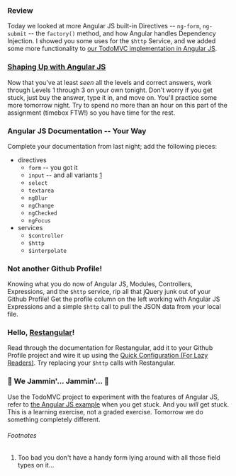 ### Review

Today we looked at more Angular JS built-in Directives -- `ng-form`, `ng-submit` -- the `factory()` method, and how Angular handles Dependency Injection. I showed you some uses for the `$http` Service, and we added some more functionality to [our TodoMVC implementation in Angular JS](https://github.com/TheIronYard--Orlando/FEE--2014--FALL/Dojos/2014-11-18/).

### [Shaping Up with Angular JS](http://j.mp/codeschool--angularjs)

Now that you've at least _seen_ all the levels and correct answers, work through Levels 1 through 3 on your own tonight. Don't worry if you get stuck, just buy the answer, type it in, and move on. You'll practice some more tomorrow night. Try to spend no more than an hour on this part of the assignment (timebox FTW!) so you have time for the rest.

### Angular JS Documentation -- Your Way

Complete your documentation from last night; add the following pieces:

* directives
  * `form` -- you got it
  * `input` -- and all variants [1](#footnotes)
  * `select`
  * `textarea`
  * `ngBlur`
  * `ngChange`
  * `ngChecked`
  * `ngFocus`
* services
  * `$controller`
  * `$http`
  * `$interpolate`
  
### Not another Github Profile!

Knowing what you do now of Angular JS, Modules, Controllers, Expressions, and the `$http` service, rip all that jQuery junk out of your Github Profile! Get the profile column on the left working with Angular JS Expressions and a simple `$http` call to pull the JSON data from your local file.

### Hello, [Restangular](https://github.com/mgonto/restangular)!

Read through the documentation for Restangular, add it to your Github Profile project and wire it up using the [Quick Configuration (For Lazy Readers)](https://github.com/mgonto/restangular#quick-configuration-for-lazy-readers). Try replacing your `$http` calls with Restangular.

### :musical_note: We Jammin'... Jammin'... :musical_note: 

Use the TodoMVC project to experiment with the features of Angular JS, refer to [the Angular JS example](https://github.com/tastejs/todomvc/tree/master/examples/angularjs) when you get stuck. And you _will_ get stuck. This is a learning exercise, not a graded exercise. Tomorrow we do something completely different.

###### Footnotes

1. Too bad you don't have a handy form lying around with all those field types on it...
